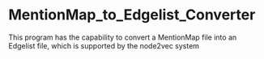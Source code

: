 # MentionMap_to_Edgelist_Converter
This program has the capability to convert a MentionMap file into an Edgelist file, which is supported by the node2vec system
